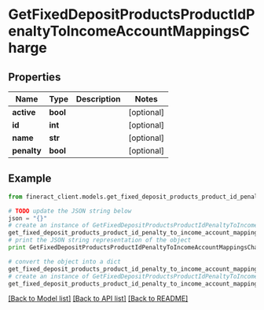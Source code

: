 # GetFixedDepositProductsProductIdPenaltyToIncomeAccountMappingsCharge


## Properties

Name | Type | Description | Notes
------------ | ------------- | ------------- | -------------
**active** | **bool** |  | [optional] 
**id** | **int** |  | [optional] 
**name** | **str** |  | [optional] 
**penalty** | **bool** |  | [optional] 

## Example

```python
from fineract_client.models.get_fixed_deposit_products_product_id_penalty_to_income_account_mappings_charge import GetFixedDepositProductsProductIdPenaltyToIncomeAccountMappingsCharge

# TODO update the JSON string below
json = "{}"
# create an instance of GetFixedDepositProductsProductIdPenaltyToIncomeAccountMappingsCharge from a JSON string
get_fixed_deposit_products_product_id_penalty_to_income_account_mappings_charge_instance = GetFixedDepositProductsProductIdPenaltyToIncomeAccountMappingsCharge.from_json(json)
# print the JSON string representation of the object
print GetFixedDepositProductsProductIdPenaltyToIncomeAccountMappingsCharge.to_json()

# convert the object into a dict
get_fixed_deposit_products_product_id_penalty_to_income_account_mappings_charge_dict = get_fixed_deposit_products_product_id_penalty_to_income_account_mappings_charge_instance.to_dict()
# create an instance of GetFixedDepositProductsProductIdPenaltyToIncomeAccountMappingsCharge from a dict
get_fixed_deposit_products_product_id_penalty_to_income_account_mappings_charge_form_dict = get_fixed_deposit_products_product_id_penalty_to_income_account_mappings_charge.from_dict(get_fixed_deposit_products_product_id_penalty_to_income_account_mappings_charge_dict)
```
[[Back to Model list]](../README.md#documentation-for-models) [[Back to API list]](../README.md#documentation-for-api-endpoints) [[Back to README]](../README.md)


